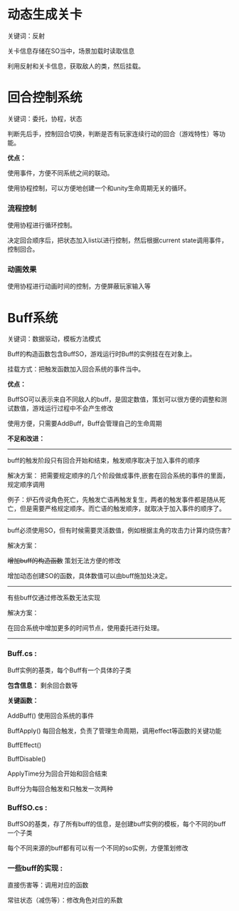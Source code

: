 # 动态生成关卡

关键词：反射

关卡信息存储在SO当中，场景加载时读取信息

利用反射和关卡信息，获取敌人的类，然后挂载。

# 回合控制系统

关键词：委托，协程，状态

判断先后手，控制回合切换，判断是否有玩家连续行动的回合（游戏特性）等功能。

**优点：**

使用事件，方便不同系统之间的联动。

使用协程控制，可以方便地创建一个和unity生命周期无关的循环。

### 流程控制

使用协程进行循环控制。

决定回合顺序后，把状态加入list以进行控制，然后根据current state调用事件，控制回合。

### 动画效果

使用协程进行动画时间的控制，方便屏蔽玩家输入等

# Buff系统

关键词：数据驱动，模板方法模式

Buff的构造函数包含BuffSO，游戏运行时Buff的实例挂在在对象上。

挂载方式：把触发函数加入回合系统的事件当中。

**优点：**

BuffSO可以表示来自不同敌人的buff，是固定数值，策划可以很方便的调整和测试数值，游戏运行过程中不会产生修改

使用方便，只需要AddBuff，Buff会管理自己的生命周期

**不足和改进：**

---

buff的触发阶段只有回合开始和结束，触发顺序取决于加入事件的顺序

解决方案： 把需要规定顺序的几个阶段做成事件,嵌套在回合系统的事件的里面，规定顺序调用

例子：炉石传说角色死亡，先触发亡语再触发复生，两者的触发事件都是随从死亡，但是需要严格规定顺序。而亡语的触发顺序，就取决于加入事件的顺序了。
  
---

buff必须使用SO，但有时候需要灵活数值，例如根据主角的攻击力计算灼烧伤害?

解决方案：

~~增加buff的构造函数~~ 策划无法方便的修改

增加动态创建SO的函数，具体数值可以由buff施加处决定。

---

有些buff仅通过修改系数无法实现

解决方案：

在回合系统中增加更多的时间节点，使用委托进行处理。

---

### Buff.cs :

Buff实例的基类，每个Buff有一个具体的子类

**包含信息：** 剩余回合数等

**关键函数：** 

AddBuff()  使用回合系统的事件

BuffApply()  每回合触发，负责了管理生命周期，调用effect等函数的关键功能

BuffEffect()

BuffDisable()

ApplyTime分为回合开始和回合结束

Buff分为每回合触发和只触发一次两种

### BuffSO.cs :

BuffSO的基类，存了所有buff的信息，是创建buff实例的模板，每个不同的buff一个子类

每个不同来源的buff都有可以有一个不同的so实例，方便策划修改

### 一些buff的实现 :

直接伤害等：调用对应的函数

常驻状态（减伤等）：修改角色对应的系数
